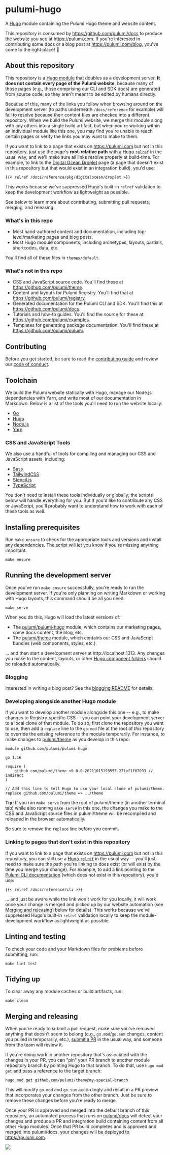 # pulumi-hugo

A [Hugo](https://gohugo.io) module containing the Pulumi Hugo theme and website content.

This repository is consumed by https://github.com/pulumi/docs to produce the website you see at https://pulumi.com. If you're interested in contributing some docs or a blog post at https://pulumi.com/blog, you've come to the right place! 🙌

## About this repository

This repository is a [Hugo module](https://gohugo.io/hugo-modules/) that doubles as a development server. **It does not contain every page of the Pulumi website**, because many of those pages (e.g., those comprising our CLI and SDK docs) are generated from source code, so they aren't meant to be edited by humans directly.

Because of this, many of the links you follow when browsing around on the development server (to paths underneath `/docs/reference` for example) will fail to resolve because their content files are checked into a different repository. When we build the Pulumi website, we merge this module along with any others into a single build artifact, but when you're working within an individual module like this one, you may find you're unable to reach certain pages or verify the links you may want to make to them.

If you want to link to a page that exists on https://pulumi.com but not in this repository, just use the page's **root-relative path** with a [Hugo `relref`](https://gohugo.io/content-management/shortcodes/#ref-and-relref) in the usual way, and we'll make sure all links resolve properly at build-time. For example, to link to the [Digital Ocean Droplet](https://www.pulumi.com/docs/reference/pkg/digitalocean/droplet/) page (a page that doesn't exist in this repository but that would exist in an integration build), you'd use:

```
{{< relref /docs/reference/pkg/digitalocean/droplet >}}
```

This works because we've suppressed Hugo's built-in `relref` validation to keep the development workflow as lightweight as possible.

See below to learn more about contributing, submitting pull requests, merging, and releasing.

### What's in this repo

* Most hand-authored content and documentation, including top-level/marketing pages and blog posts.
* Most Hugo module components, including archetypes, layouts, partials, shortcodes, data, etc.

You'll find all of these files in `themes/default`.

### What's not in this repo

* CSS and JavaScript source code. You'll find these at https://github.com/pulumi/theme.
* Content and layouts for Pulumi Registry. You'll find that at https://github.com/pulumi/registry.
* Generated documentation for the Pulumi CLI and SDK. You'll find this at https://github.com/pulumi/docs.
* Tutorials and how-to guides. You'll find the source for these at https://github.com/pulumi/examples.
* Templates for generating package documentation. You'll find these at https://github.com/pulumi/pulumi.

## Contributing

Before you get started, be sure to read the [contributing guide](CONTRIBUTING.md) and review our [code of conduct](CODE_OF_CONDUCT.md).

## Toolchain

We build the Pulumi website statically with Hugo, manage our Node.js dependencies with Yarn, and write most of our documentation in Markdown. Below is a list of the tools you'll need to run the website locally:

* [Go](https://golang.org/)
* [Hugo](https://gohugo.io)
* [Node.js](https://nodejs.org/en/)
* [Yarn](https://classic.yarnpkg.com/en/)

### CSS and JavaScript Tools

We also use a handful of tools for compiling and managing our CSS and JavaScript assets, including:

* [Sass](https://sass-lang.com/)
* [TailwindCSS](https://tailwindcss.com/)
* [Stencil.js](https://stenciljs.com/)
* [TypeScript](https://www.typescriptlang.org/)

You don't need to install these tools individually or globally; the scripts below will handle everything for you. But if you'd like to contribute any CSS or JavaScript, you'll probably want to understand how to work with each of these tools as well.

## Installing prerequisites

Run `make ensure` to check for the appropriate tools and versions and install any dependencies. The script will let you know if you're missing anything important.

```
make ensure
```

## Running the development server

Once you've run `make ensure` successfully, you're ready to run the development server. If you're only planning on writing Markdown or working with Hugo layouts, this command should be all you need:

```
make serve
```

When you do this, Hugo will load the latest versions of:

* The [pulumi/pulumi-hugo](https://github.com/pulumi/pulumi-hugo) module, which contains our marketing pages, some docs content, the blog, etc.
* The [pulumi/theme](https://github.com/pulumi/theme) module, which contains our CSS and JavaScript bundles (web components, styles, etc.).

... and then start a development server at http://localhost:1313. Any changes you make to the content, layouts, or other [Hugo component folders](https://gohugo.io/getting-started/directory-structure/) should be reloaded automatically.

### Blogging

Interested in writing a blog post? See the [blogging README](BLOGGING.md) for details.

### Developing alongside another Hugo module

If you want to develop another module alongside this one -- e.g., to make changes to Registry-specific CSS -- you can point your development server to a local clone of that module. To do so, first clone the repository you want to use, then add a `replace` line to the `go.mod` file at the root of _this_ repository to override the existing reference to the module temporarily. For instance, to make changes to [pulumi/theme](https://github.com/pulumi/theme) as you develop in this repo:

```
module github.com/pulumi/pulumi-hugo

go 1.16

require (
	github.com/pulumi/theme v0.0.0-20211015193555-271ef1f67093 // indirect
)

// Add this line to tell Hugo to use your local clone of pulumi/theme.
replace github.com/pulumi/theme => ../theme
```

**Tip:** If you run `make serve` from the root of pulumi/theme (in another terminal tab) while also running `make serve` in this one, the changes you make to the CSS and JavaScript source files in pulumi/theme will be recompiled and reloaded in the browser automatically.

Be sure to remove the `replace` line before you commit.

### Linking to pages that don't exist in this repository

If you want to link to a page that exists on https://pulumi.com but not in this repository, you can still use a [Hugo `relref`](https://gohugo.io/content-management/shortcodes/#ref-and-relref) in the usual way -- you'll just need to make sure the path you're linking to does exist (or will exist by the time you merge your change). For example, to add a link pointing to the [Pulumi CLI documentation](https://www.pulumi.com/docs/reference/cli/) (which does not exist in this repository), you'd use:

```
{{< relref /docs/reference/cli >}}
```

... and just be aware while the link won't work for you locally, it will work once your change is merged and picked up by our website automation (see [Merging and releasing](#merging-and-releasing)] below for details). This works because we've suppressed Hugo's built-in `relref` validation locally to keep the module-development workflow as lightweight as possible.

## Linting and testing

To check your code and your Markdown files for problems before submitting, run:

```
make lint test
```

## Tidying up

To clear away any module caches or build artifacts, run:

```
make clean
```

## Merging and releasing

When you're ready to submit a pull request, make sure you've removed anything that doesn't seem to belong (e.g., `go.mod`/`go.sum` changes, content you pulled in temporarily, etc.), [submit a PR](pulls) in the usual way, and someone from the team will review it.

If you're doing work in another repository that's associated with the changes in your PR, you can "pin" your PR branch to another module repository branch by pointing Hugo to that branch. To do that, use `hugo mod get` and pass a reference to the target branch:

```
hugo mod get github.com/pulumi/theme@my-special-branch
```

This will modify `go.mod` and `go.sum` accordingly and result in a PR preview that incorporates your changes from the other branch. Just be sure to remove these changes before you're ready to merge.

Once your PR is approved and merged into the default branch of this repository, an automated process that runs on [pulumi/docs](https://github.com/pulumi/docs) will detect your changes and produce a PR and integration build containing content from all other Hugo modules. Once that PR build completes and is approved and merged into pulumi/docs, your changes will be deployed to https://pulumi.com.

![](https://user-images.githubusercontent.com/274700/139131567-b8e3c43d-6407-4638-ae4e-4ad3f3794d89.png)
